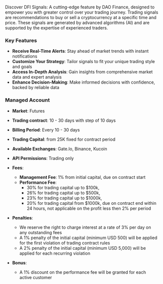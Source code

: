 Discover DFI Signals: A cutting-edge feature by DAO Finance, designed to empower you with greater control over your trading journey. Trading signals are recommendations to buy or sell a cryptocurrency at a specific time and price. These signals are generated by advanced algorithms (AI) and are supported by the expertise of experienced traders.

### Key Features

- **Receive Real-Time Alerts**: Stay ahead of market trends with instant notifications
- **Customize Your Strategy**: Tailor signals to fit your unique trading style and goals
- **Access In-Depth Analysis**: Gain insights from comprehensive market data and expert analysis
- **Enhance Decision-Making**: Make informed decisions with confidence, backed by reliable data

### Managed Account

- **Market**: Futures
- **Trading contract**: 10 - 30 days with step of 10 days
- **Billing Period**: Every 10 - 30 days
- **Trading Capital**: from 25K fixed for contract period
- **Available Exchanges**: Gate.Io, Binance, Kucoin
- **API Permissions**: Trading only

- **Fees**:
  - **Management Fee**: 1% from initial capital, due on contract start
  - **Performance Fee**:
    - 30% for trading capital up to $100k,
    - 26% for trading capital up to $500k,
    - 23% for trading capital up to $1000k,
    - 20% for trading capital from $1000k,
    due on contract end within 24 hours, not applicable on the profit less then 2% per period

- **Penalties**:
  - We reserve the right to charge interest at a rate of 3% per day on any outstanding fees
  - A 1% penalty of the initial capital (minimum USD 500) will be applied for the first violation of trading contract rules
  - A 2% penalty of the initial capital (minimum USD 5,000) will be applied for each recurring violation

- **Bonus**:
  - A 1% discount on the performance fee will be granted for each active customer